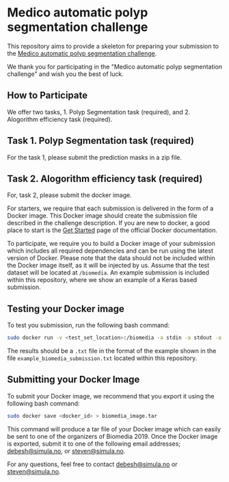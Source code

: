 
# Medico automatic polyp segmentation challenge
This repository aims to provide a skeleton for preparing your submission to the [Medico automatic polyp segmentation challenge](https://multimediaeval.github.io/editions/2020/tasks/medico/).


We thank you for participating in the "Medico automatic polyp segmentation challenge" and wish you the best of luck.

## How to Participate

We offer two tasks, 1. Polyp Segmentation task (required), and 2. Alogorithm efficiency task (required). 

## Task 1. Polyp Segmentation task (required)
For the task 1, please submit the prediction masks in a zip file. 

## Task 2. Alogorithm efficiency task (required)
For, task 2, please submit the docker image. 

For starters, we require that each submission is delivered in the form of a Docker image. This Docker image should create the submission file described in the challenge description. If you are new to docker, a good place to start is the [Get Started](https://docs.docker.com/get-started/) page of the official Docker documentation.


To participate, we require you to build a Docker image of your submission which includes all required dependencies and can be run using the latest version of Docker. Please note that the data should not be included within the Docker image itself, as it will be injected by us. Assume that the test dataset will be located at `/biomedia`. An example submission is included within this repository, where we show an example of a Keras based submission.

## Testing your Docker image
To test you submission, run the following bash command:

```bash
sudo docker run -v <test_set_location>:/biomedia -a stdin -a stdout -a stderr <docker_id> > biomedia_submission.txt 
```

The results should be a `.txt` file in the format of the example shown in the file `example_biomedia_submission.txt` located within this repository.

## Submitting your Docker Image

To submit your Docker image, we recommend that you export it using the following bash command:

```bash
sudo docker save <docker_id> > biomedia_image.tar
```

This command will produce a tar file of your Docker image which can easily be sent to one of the organizers of Biomedia 2019. Once the Docker image is exported, submit it to one of the following email addresses; debesh@simula.no, or steven@simula.no.

For any questions, feel free to contact debesh@simula.no or steven@simula.no.
